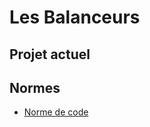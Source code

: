 # Les Balanceurs
## Projet actuel

## Normes
- [Norme de code](https://github.com/LesBalanceurs/.github-private/blob/main/norm/code/README.md)

